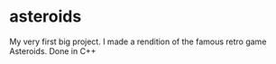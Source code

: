 # asteroids
My very first big project. I made a rendition of the famous retro game Asteroids. Done in C++
